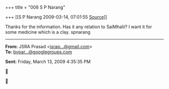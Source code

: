 +++
title = "008 S P Narang"

+++
[[S P Narang	2009-03-14, 07:01:55 [Source](https://groups.google.com/g/bvparishat/c/LEHm9XOviyQ)]]



Thanks for the information. Has it any relation to SaiMhalii? I want it for some medicine which is a clay. spnarang  

  

------------------------------------------------------------------------

**From:** JSRA Prasad \<[jsrap...@gmail.com]()\>  
**To:** [bvpar...@googlegroups.com]()  

**Sent:** Friday, March 13, 2009 4:35:35 PM





